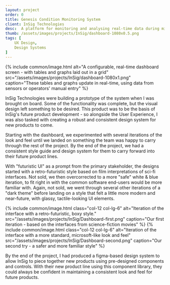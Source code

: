 ```yaml
---
layout: project
order: 0
title: Genesis Condition Monitoring System
client: InSig Technologies
desc:  A platform for monitoring and analysing real-time data during mining operations.
thumb: /assets/images/projects/InSig/dashboard-1080x0.5.png
tags: [
    UX Design,
    Design Systems
]
---
```


{% include common/image.html alt="A configurable, real-time dashboard screen - with tables and graphs laid out in a grid" src="/assets/images/projects/InSig/dashboard-1080x1.png" caption="These tables and graphs update in real-time, using data from sensors or operators' manual entry" %}

InSig Technologies were building a prototype of the system when I was brought on board. Some of the functionality was complete, but the visual design left something to be desired. This product was to be the basis of InSig's future product development - so alongside the User Experience, I was also tasked with creating a robust and consistent design system for new products to come.

Starting with the dashboard, we experimented with several iterations of the look and feel until we landed on something the team was happy to carry through the rest of the project. By the end of the project, we had a consistent style guide and design system for them to carry forward into their future product lines.

With "futuristic UI" as a prompt from the primary stakeholder, the designs started with a retro-futuristic style based on film interpretations of sci-fi interfaces. Not sold, we then overcorrected to a more "safe" white & blue iteration, to fit right in with the common software end-users would be more familiar with. Again, not sold, we went through several other iterations of a "dark theme" before landing on a style that felt a little more modern and near-future, with glassy, tactile-looking UI elements.

<div class="row">
{% include common/image.html class="col-12 col-lg-6" alt="Iteration of the interface with a retro-futuristic, boxy style." src="/assets/images/projects/InSig/Dashboard-first.png" caption="Our first iteration - based on the interfaces from science-fiction movies" %}
{% include common/image.html class="col-12 col-lg-6" alt="Iteration of the interface with a more standard, microsoft-like look and feel" src="/assets/images/projects/InSig/Dashboard-second.png" caption="Our second try - a safer and more familiar style" %}
</div>

By the end of the project, I had produced a figma-based design system to allow InSig to piece together new products using pre-designed components and controls. With their new product line using this component library, they could always be confident in maintaining a consistent look and feel for future products.
